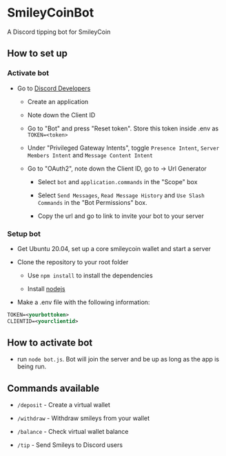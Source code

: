 # SmileyCoinBot
A Discord tipping bot for SmileyCoin

## How to set up

### Activate bot

- Go to [Discord Developers](https://discord.com/developers/applications/)
  
  - Create an application
  
  - Note down the Client ID
  
  - Go to "Bot" and press "Reset token". Store this token inside .env as `TOKEN=<token>`
  
  - Under "Privileged Gateway Intents", toggle `Presence Intent`, `Server Members Intent` and `Message Content Intent`
  
  - Go to "OAuth2", note down the Client ID, go to -> Url Generator

    - Select `bot` and `application.commands` in the "Scope" box 
    
    - Select `Send Messages`, `Read Message History` and `Use Slash Commands` in the "Bot Permissions" box. 
    
    - Copy the url and go to link to invite your bot to your server

### Setup bot

- Get Ubuntu 20.04, set up a core smileycoin wallet and start a server

- Clone the repository to your root folder

  - Use `npm install` to install the dependencies
  
  - Install [nodejs](https://nodejs.org/en/)

- Make a .env file with the following information:
```xml
TOKEN=<yourbottoken>
CLIENTID=<yourclientid>
``` 
    
## How to activate bot

- run `node bot.js`. Bot will join the server and be up as long as the app is being run.

## Commands available

- `/deposit` - Create a virtual wallet

- `/withdraw` - Withdraw smileys from your wallet

- `/balance` - Check virtual wallet balance

- `/tip` - Send Smileys to Discord users
